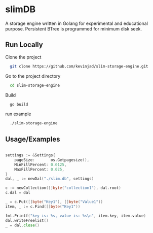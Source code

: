 
# slimDB

A storage engine written in Golang for experimental and educational purpose. Persistent BTree is programmed for minimum disk seek.




## Run Locally

Clone the project

```bash
  git clone https://github.com/kevinjad/slim-storage-engine.git
```

Go to the project directory

```bash
  cd slim-storage-engine
```

Build

```bash
  go build
```

run example

```bash
  ./slim-storage-engine
```


## Usage/Examples

```go

settings := &Settings{
    pageSize:       os.Getpagesize(),
    MinFillPercent: 0.0125,
    MaxFillPercent: 0.025,
}
dal, _ := newDal("./slim.db", settings)

c := newCollection([]byte("collection1"), dal.root)
c.dal = dal

_ = c.Put([]byte("Key1"), []byte("Value1"))
item, _ := c.Find([]byte("Key1"))

fmt.Printf("key is: %s, value is: %s\n", item.key, item.value)
dal.writeFreelist()
_ = dal.close()


```

